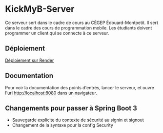 # KickMyB-Server

Ce serveur sert dans le cadre de cours au CÉGEP Édouard-Montpetit. Il sert dans le cadre des cours de programmation mobile.
Les étudiants doivent programmer un client qui se connecte à ce serveur.

## Déploiement

[Déploiement sur Render](deploiement-render.md)

## Documentation

Pour voir la documentation des points d'entrés, lancer le serveur, et ouvre l'url [http://localhost:8080](http://localhost:8080) dans un navigateur.

## Changements pour passer à Spring Boot 3

- Sauvegarde explicite du contexte de sécurité au signin et signout
- Changement de la syntaxe pour la config Security